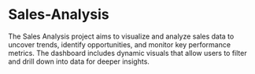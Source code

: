 # Sales-Analysis
The Sales Analysis project aims to visualize and analyze sales data to uncover trends, identify opportunities, and monitor key performance metrics. The dashboard includes dynamic visuals that allow users to filter and drill down into data for deeper insights.
